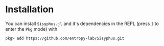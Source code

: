 # Installation

You can install `Sisyphus.jl` and it's dependencies in the REPL (press `]` to enter the `Pkg` mode) with

```
pkg> add https://github.com/entropy-lab/Sisyphus.git
```